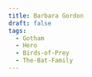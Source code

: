 ```yaml
---
title: Barbara Gordon
draft: false
tags:
  - Gotham
  - Hero
  - Birds-of-Prey
  - The-Bat-Family
---
```

